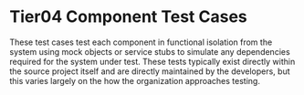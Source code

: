 # Tier04 Component Test Cases

These test cases test each component in functional isolation from the system using mock objects or service stubs to
simulate any dependencies required for the system under test.  These tests typically exist directly within the source
project itself and are directly maintained by the developers, but this varies largely on the how the organization approaches
testing.
